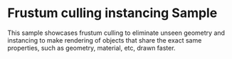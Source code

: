 Frustum culling instancing Sample
=================================

This sample showcases frustum culling to eliminate unseen geometry and instancing to make rendering of objects
that share the exact same properties, such as geometry, material, etc, drawn faster.
